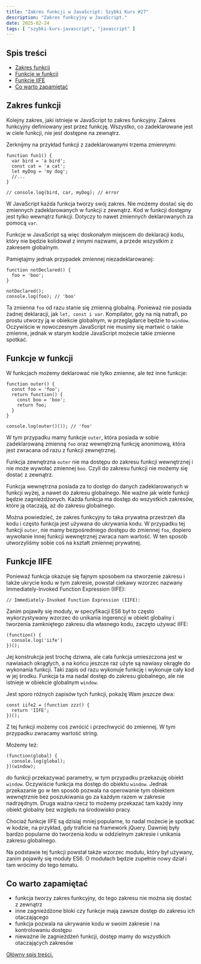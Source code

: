 ```yaml
---
title: "Zakres funkcji w JavaScript: Szybki Kurs #27"
description: "Zakres funkcyjny w JavaScript."
date: 2025-02-24
tags: [ "szybki-kurs-javascript", "javascript" ]
---
```


## Spis treści
* [Zakres funkcji](#zakres-funkcji)
* [Funkcje w funkcji](#funkcje-w-funkcji)
* [Funkcje IIFE](#funkcje-iife)
* [Co warto zapamiętać](#co-warto-zapamietac)

## <span id="zakres-funkcji">Zakres funkcji</span>

Kolejny zakres, jaki istnieje w JavaScript to zakres funkcyjny. Zakres funkcyjny definiowany jest przez funkcję. Wszystko, co zadeklarowane jest w ciele funkcji, nie jest dostępne na zewnątrz.

Zerknijmy na przykład funkcji z zadeklarowanymi trzema zmiennymi:

```text
function fun1() {
  var bird = 'a bird';
  const cat = 'a cat';
  let myDog = 'my dog';
  //...
}

// console.log(bird, car, myDog); // error
```

W JavaScript każda funkcja tworzy swój zakres. Nie możemy dostać się do zmiennych zadeklarowanych w funkcji z zewnątrz. Kod w funkcji dostępny jest tylko wewnątrz funkcji. Dotyczy to nawet zmiennych deklarowanych za pomocą `var`.

Funkcje w JavaScript są więc doskonałym miejscem do deklaracji kodu, który nie będzie kolidował z innymi nazwami, a przede wszystkim z zakresem globalnym.

Pamiętajmy jednak przypadek zmiennej niezadeklarowanej:

```text
function notDeclared() {
  foo = 'boo';
}

notDeclared();
console.log(foo); // 'boo'
```

Ta zmienna `foo` od razu stanie się zmienną globalną. Ponieważ nie posiada żadnej deklaracji, jak `let, const i var`. Kompilator, gdy na nią natrafi, po prostu utworzy ją w obiekcie globalnym, w przeglądarce będzie to `window`. Oczywiście w nowoczesnym JavaScript nie musimy się martwić o takie
zmienne, jednak w starym kodzie JavaScript możecie takie zmienne spotkać.

## <span id="funkcje-w-funkcji">Funkcje w funkcji</span>

W funkcjach możemy deklarować nie tylko zmienne, ale też inne funkcje:

```text
function outer() {
  const foo = 'foo';
  return function() {
    const boo = 'boo';
    return foo;
  }
}

console.log(outer()()); // 'foo'
```

W tym przypadku mamy funkcje `outer`, która posiada w sobie zadeklarowaną zmienną `foo` oraz wewnętrzną funkcję anonimową, która jest zwracana od razu z funkcji zewnętrznej.

Funkcja zewnętrzna `outer` nie ma dostępu do zakresu funkcji wewnętrznej i nie może wywołać zmiennej `boo`. Czyli do zakresu funkcji nie możemy się dostać z zewnątrz.

Funkcja wewnętrzna posiada za to dostęp do danych zadeklarowanych w funkcji wyżej, a nawet do zakresu globalnego. Nie ważne jak wiele funkcji będzie zagnieżdżonych. Każda funkcja ma dostęp do wszystkich zakresów, które ją otaczają, aż do zakresu globalnego.

Można powiedzieć, że zakres funkcyjny to taka prywatna przestrzeń dla kodu i często funkcja jest używana do ukrywania kodu. W przypadku tej funkcji `outer`, nie mamy bezpośredniego dostępu do zmiennej `foo`, dopiero wywołanie innej funkcji wewnętrznej zwraca nam wartość. W ten sposób utworzyliśmy
sobie coś na kształt zmiennej prywatnej.

## <span id="funkcje-iife">Funkcje IIFE</span>

Ponieważ funkcja okazuje się fajnym sposobem na stworzenie zakresu i także ukrycie kodu w tym zakresie, powstał ciekawy wzorzec nazwany Immediately-Invoked Function Expression (IIFE):

```text
// Immediately-Invoked Function Expression (IIFE):
```

Zanim pojawiły się moduły, w specyfikacji ES6 był to często wykorzystywany wzorzec do unikania ingerencji w obiekt globalny i tworzenia zamkniętego zakresu dla własnego kodu, zaczęto używać IIFE:

```text
(function() {
  console.log('iife')
})();
```

Jej konstrukcja jest trochę dziwna, ale cała funkcja umieszczona jest w nawiasach okrągłych, a na końcu jeszcze raz użyte są nawiasy okrągłe do wykonania funkcji. Taki zapis od razu wykonuje funkcję i wykonuje cały kod w jej środku. Funkcja ta ma nadal dostęp do zakresu globalnego, ale nie istnieje
w obiekcie globalnym `window`.

Jest sporo różnych zapisów tych funkcji, pokażę Wam jeszcze dwa:

```text
const iife2 = (function zzz() {
  return 'IIFE';
})();
```

Z tej funkcji możemy coś zwrócić i przechwycić do zmiennej. W tym przypadku zwracamy wartość string.

Możemy też:

```text
(function(global) {
  console.log(global);
})(window);
```

do funkcji przekazywać parametry, w tym przypadku przekazuję obiekt `window`. Oczywiście funkcja ma dostęp do obiektu `window`. Jednak przekazanie go w ten sposób pozwala na operowanie tym obiektem wewnętrznie bez poszukiwania go za każdym razem w zakresie nadrzędnym. Druga ważna rzecz to możemy
przekazać tam każdy inny obiekt globalny bez względu na środowisko pracy.

Chociaż funkcje IIFE są dzisiaj mniej popularne, to nadal możecie je spotkać w kodzie, na przykład, gdy traficie na framework jQuery. Dawniej były bardzo popularne do tworzenia kodu w oddzielnym zakresie i unikania zakresu globalnego.

Na podstawie tej funkcji powstał także wzorzec modułu, który był używany, zanim pojawiły się moduły ES6. O modułach będzie zupełnie nowy dział i tam wrócimy do tego tematu.

## <span id="co-warto-zapamietac">Co warto zapamiętać</span>

- funkcja tworzy zakres funkcyjny, do tego zakresu nie można się dostać z zewnątrz
- inne zagnieżdżone bloki czy funkcje mają zawsze dostęp do zakresu ich otaczającego
- funkcja pozwala na ukrywanie kodu w swoim zakresie i na kontrolowaniu dostępu
- nieważne ile zagnieżdżeń funkcji, dostęp mamy do wszystkich otaczających zakresów

[Główny spis treści.](https://zacznijprogramowac.net/szybki-kurs-javascript/spis-tresci/)